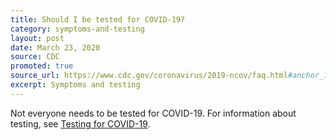 ```yaml
---
title: Should I be tested for COVID-19?
category: symptoms-and-testing
layout: post
date: March 23, 2020
source: CDC
promoted: true
source_url: https://www.cdc.gov/coronavirus/2019-ncov/faq.html#anchor_1584389201096
excerpt: Symptoms and testing
---
```


Not everyone needs to be tested for COVID-19. For information about testing, see [Testing for COVID-19](https://www.cdc.gov/coronavirus/2019-ncov/symptoms-testing/testing.html).

